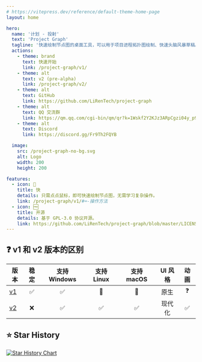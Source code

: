 ```yaml
---
# https://vitepress.dev/reference/default-theme-home-page
layout: home

hero:
  name: '计划 - 投射'
  text: 'Project Graph'
  tagline: '快速绘制节点图的桌面工具，可以用于项目进程拓扑图绘制、快速头脑风暴草稿。'
  actions:
    - theme: brand
      text: 快速开始
      link: /project-graph/v1/
    - theme: alt
      text: v2 (pre-alpha)
      link: /project-graph/v2/
    - theme: alt
      text: GitHub
      link: https://github.com/LiRenTech/project-graph
    - theme: alt
      text: QQ 交流群
      link: https://qm.qq.com/cgi-bin/qm/qr?k=1Wskf2Y2KJz3ARpCgzi04y_p95a78Wku&jump_from=webapi&authKey=EkjB+oWihwZIfyqVsIv2dGrNv7bhSGSIULM3+ZLU2R5AVxOUKaIRwi6TKOHlT04/
    - theme: alt
      text: Discord
      link: https://discord.gg/Fr9Th2FQYB

  image:
    src: /project-graph-no-bg.svg
    alt: Logo
    width: 200
    height: 200

features:
  - icon: 🚀
    title: 快
    details: 只需点点鼠标，即可快速绘制节点图，无需学习复杂操作。
    link: /project-graph/v1/#⌨️-操作方法
  - icon: 🆓
    title: 开源
    details: 基于 GPL-3.0 协议开源。
    link: https://github.com/LiRenTech/project-graph/blob/master/LICENSE
---
```


## ❓ v1 和 v2 版本的区别

| 版本      | 稳定 | 支持 Windows | 支持 Linux | 支持 macOS | UI 风格 | 动画 |
| --------- | :--: | :----------: | :--------: | :--------: | :-----: | :--: |
| [v1](v1/) |  ✅  |      ✅      |     🔧     |     🔧     |  原生   |  ❓  |
| [v2](v2/) |  ❌  |      ✅      |     ✅     |     ✅     | 现代化  |  ✅  |

## ⭐ Star History

<a href="https://star-history.com/#LiRenTech/project-graph&Date">
 <picture>
   <source media="(prefers-color-scheme: dark)" srcset="https://api.star-history.com/svg?repos=LiRenTech/project-graph&type=Date&theme=dark" />
   <source media="(prefers-color-scheme: light)" srcset="https://api.star-history.com/svg?repos=LiRenTech/project-graph&type=Date" />
   <img alt="Star History Chart" src="https://api.star-history.com/svg?repos=LiRenTech/project-graph&type=Date" />
 </picture>
</a>
